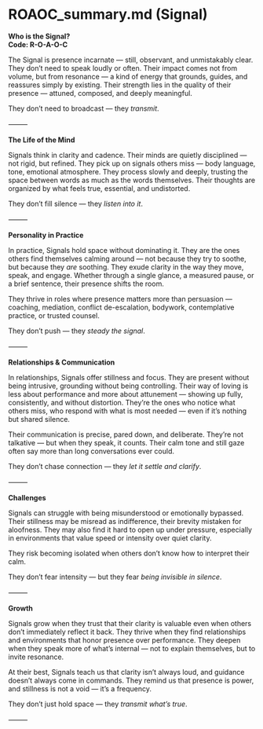 # ROAOC_summary.md (Signal)

**Who is the Signal?**  
**Code: R-O-A-O-C**

The Signal is presence incarnate — still, observant, and unmistakably clear. They don’t need to speak loudly or often. Their impact comes not from volume, but from resonance — a kind of energy that grounds, guides, and reassures simply by existing. Their strength lies in the quality of their presence — attuned, composed, and deeply meaningful.

They don’t need to broadcast — they *transmit*.

⸻

**The Life of the Mind**

Signals think in clarity and cadence. Their minds are quietly disciplined — not rigid, but refined. They pick up on signals others miss — body language, tone, emotional atmosphere. They process slowly and deeply, trusting the space between words as much as the words themselves. Their thoughts are organized by what feels true, essential, and undistorted.

They don’t fill silence — they *listen into it*.

⸻

**Personality in Practice**

In practice, Signals hold space without dominating it. They are the ones others find themselves calming around — not because they try to soothe, but because they *are* soothing. They exude clarity in the way they move, speak, and engage. Whether through a single glance, a measured pause, or a brief sentence, their presence shifts the room.

They thrive in roles where presence matters more than persuasion — coaching, mediation, conflict de-escalation, bodywork, contemplative practice, or trusted counsel.

They don’t push — they *steady the signal*.

⸻

**Relationships & Communication**

In relationships, Signals offer stillness and focus. They are present without being intrusive, grounding without being controlling. Their way of loving is less about performance and more about attunement — showing up fully, consistently, and without distortion. They’re the ones who notice what others miss, who respond with what is most needed — even if it’s nothing but shared silence.

Their communication is precise, pared down, and deliberate. They’re not talkative — but when they speak, it counts. Their calm tone and still gaze often say more than long conversations ever could.

They don’t chase connection — they *let it settle and clarify*.

⸻

**Challenges**

Signals can struggle with being misunderstood or emotionally bypassed. Their stillness may be misread as indifference, their brevity mistaken for aloofness. They may also find it hard to open up under pressure, especially in environments that value speed or intensity over quiet clarity.

They risk becoming isolated when others don’t know how to interpret their calm.

They don’t fear intensity — but they fear *being invisible in silence*.

⸻

**Growth**

Signals grow when they trust that their clarity is valuable even when others don’t immediately reflect it back. They thrive when they find relationships and environments that honor presence over performance. They deepen when they speak more of what’s internal — not to explain themselves, but to invite resonance.

At their best, Signals teach us that clarity isn’t always loud, and guidance doesn’t always come in commands. They remind us that presence is power, and stillness is not a void — it’s a frequency.

They don’t just hold space — they *transmit what’s true*.

⸻
